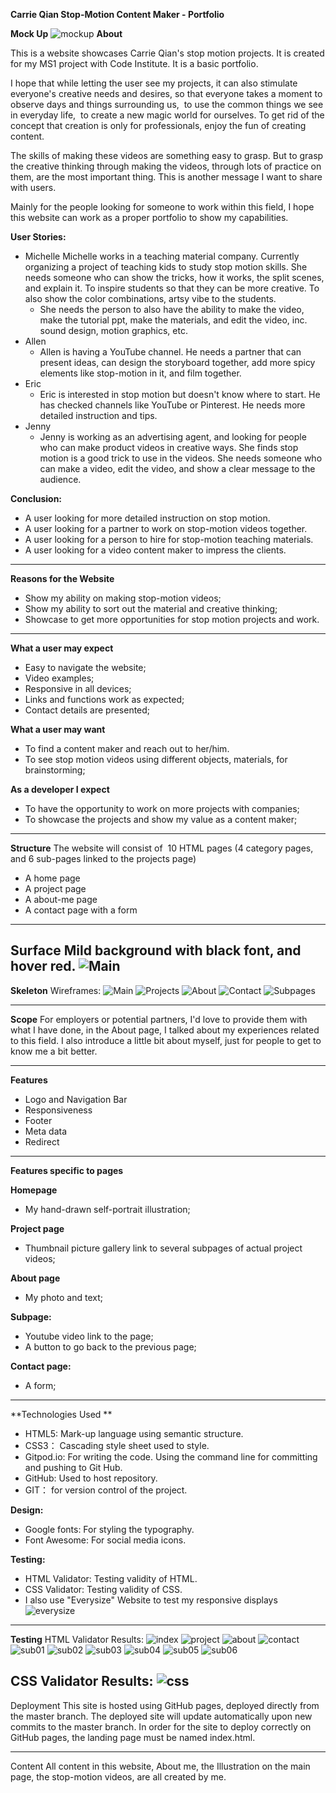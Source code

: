 **Carrie Qian Stop-Motion Content Maker - Portfolio**

**Mock Up**
![mockup](assets/images/mock-up.png)
**About**

This is a website showcases Carrie Qian's stop motion projects. It is created for my MS1 project with Code Institute. It is a basic portfolio.

I hope that while letting the user see my projects, it can also stimulate everyone's creative needs and desires, so that everyone takes a moment to observe days and things surrounding us,  to use the common things we see in everyday life,  to create a new magic world for ourselves. To get rid of the concept that creation is only for professionals, enjoy the fun of creating content. 

The skills of making these videos are something easy to grasp. But to grasp the creative thinking through making the videos, through lots of practice on them, are the most important thing. This is another message I want to share with users. 

Mainly for the people looking for someone to work within this field, I hope this website can work as a proper portfolio to show my capabilities.

**User Stories:**
- Michelle
	Michelle works in a teaching material company. Currently organizing a project of teaching kids to study stop motion skills. She needs someone who can show the tricks, how it works, the split scenes, and explain it. To inspire students so that they can be more creative. To also show the color combinations, artsy vibe to the students.
	- She needs the person to also have the ability to make the video, make the tutorial ppt, make the materials, and edit the video, inc. sound design, motion graphics, etc.
- Allen
	- Allen is having a YouTube channel. He needs a partner that can present ideas, can design the storyboard together, add more spicy elements like stop-motion in it, and film together.
- Eric
	- Eric is interested in stop motion but doesn't know where to start. He has checked channels like YouTube or Pinterest. He needs more detailed instruction and tips. 
- Jenny
	- Jenny is working as an advertising agent, and looking for people who can make product videos in creative ways. She finds stop motion is a good trick to use in the videos. She needs someone who can make a video, edit the video, and show a clear message to the audience. 


**Conclusion:**
- A user looking for more detailed instruction on stop motion.
- A user looking for a partner to work on stop-motion videos together.
- A user looking for a person to hire for stop-motion teaching materials.
- A user looking for a video content maker to impress the clients. 
---
**Reasons for the Website**
- Show my ability on making stop-motion videos;
- Show my ability to sort out the material and creative thinking;
- Showcase to get more opportunities for stop motion projects and work.
---
**What a user may expect**
- Easy to navigate the website;
- Video examples;
- Responsive in all devices;
- Links and functions work as expected;
- Contact details are presented;

**What a user may want**
- To find a content maker and reach out to her/him.
- To see stop motion videos using different objects, materials, for brainstorming;

**As a developer I expect**
- To have the opportunity to work on more projects with companies;
- To showcase the projects and show my value as a content maker;
---
**Structure**
The website will consist of  10 HTML pages (4 category pages, and 6 sub-pages linked to the projects page)
- A home page
- A project page
- A about-me page
- A contact page with a form
---
**Surface**
Mild background with black font, and hover red.
![Main](assets/color/project01-wireframes.006.png)
---
**Skeleton**
Wireframes:
![Main](assets/wireframes/project01-wireframes.001.png)
![Projects](assets/wireframes/project01-wireframes.002.png)
![About](assets/wireframes/project01-wireframes.003.png)
![Contact](assets/wireframes/project01-wireframes.004.png)
![Subpages](assets/wireframes/project01-wireframes.005.png)

---
**Scope**
For employers or potential partners, I'd love to provide them with what I have done, in the About page, I talked about my experiences related to this field. I also introduce a little bit about myself, just for people to get to know me a bit better.

---
**Features**
- Logo and Navigation Bar
- Responsiveness
- Footer
- Meta data
- Redirect

---
**Features specific to pages**

**Homepage**
- My hand-drawn self-portrait illustration;

**Project page**
- Thumbnail picture gallery link to several subpages of actual project videos;

**About page**
- My photo and text;

**Subpage:**
- Youtube video link to the page;
- A button to go back to the previous page;

**Contact page:**
- A form;

---
**Technologies Used **
- HTML5: Mark-up language using semantic structure.
- CSS3： Cascading style sheet used to style.
- Gitpod.io: For writing the code. Using the command line for committing and pushing to Git Hub.
- GitHub: Used to host repository.
- GIT： for version control of the project.

**Design:**
- Google fonts: For styling the typography.
- Font Awesome: For social media icons.

**Testing:**
- HTML Validator: Testing validity of HTML.
- CSS Validator: Testing validity of CSS.
- I also use "Everysize" Website to test my responsive displays
![everysize](assets/images/everysize.png)
---
**Testing**
HTML Validator Results:
![index](assets/validator/w3c-index.png)
![project](assets/validator/w3c-project.png)
![about](assets/validator/w3c-about.png)
![contact](assets/validator/w3c-contact.png)
![sub01](assets/validator/w3c-sub01.png)
![sub02](assets/validator/w3c-sub02.png)
![sub03](assets/validator/w3c-sub03.png)
![sub04](assets/validator/w3c-sub04.png)
![sub05](assets/validator/w3c-sub05.png)
![sub06](assets/validator/w3c-sub06.png)

CSS Validator Results:
![css](assets/validator/css-validator.png)
---

Deployment
This site is hosted using GitHub pages, deployed directly from the master branch. The deployed site will update automatically upon new commits to the master branch. In order for the site to deploy correctly on GitHub pages, the landing page must be named index.html.

---
Content
All content in this website, About me, the Illustration on the main page, the stop-motion videos, are all created by me.









